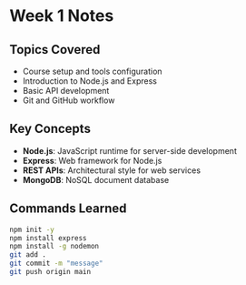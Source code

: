 # Week 1 Notes

## Topics Covered
- Course setup and tools configuration
- Introduction to Node.js and Express
- Basic API development
- Git and GitHub workflow

## Key Concepts
- **Node.js**: JavaScript runtime for server-side development
- **Express**: Web framework for Node.js
- **REST APIs**: Architectural style for web services
- **MongoDB**: NoSQL document database

## Commands Learned
```bash
npm init -y
npm install express
npm install -g nodemon
git add .
git commit -m "message"
git push origin main

